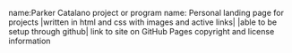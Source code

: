 name:Parker Catalano
project or program name: Personal landing page for projects
|written in html and css with images and active links|
|able to be setup through github|
link to site on GitHub Pages
copyright and license information
